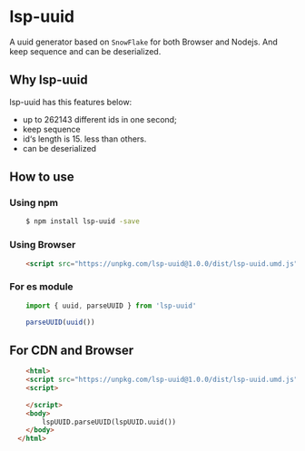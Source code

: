 # lsp-uuid
A uuid generator based on `SnowFlake` for both Browser and Nodejs. And keep sequence and can be deserialized.

## Why lsp-uuid
lsp-uuid has this features below:
- up to 262143 different ids in one second;
- keep sequence
- id‘s length is 15. less than others.
- can be deserialized

## How to use

### Using npm
```sh
    $ npm install lsp-uuid -save
```

### Using Browser
```html
    <script src="https://unpkg.com/lsp-uuid@1.0.0/dist/lsp-uuid.umd.js"></script>
```

### For es module
```js
    import { uuid, parseUUID } from 'lsp-uuid'

    parseUUID(uuid())
```

## For CDN and Browser
```html
    <html>
    <script src="https://unpkg.com/lsp-uuid@1.0.0/dist/lsp-uuid.umd.js"></script>
    <script>
      
    </script>
    <body>
        lspUUID.parseUUID(lspUUID.uuid())
    </body>
  </html>
```
